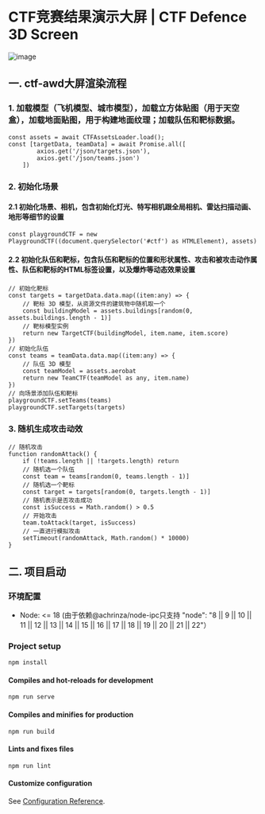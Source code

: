 # CTF竞赛结果演示大屏 | CTF Defence 3D Screen
![image](https://github.com/user-attachments/assets/ebabf3b4-4de9-4915-b386-15a353910846)

## 一. ctf-awd大屏渲染流程
### 1. 加载模型（飞机模型、城市模型），加载立方体贴图（用于天空盒），加载地面贴图，用于构建地面纹理；加载队伍和靶标数据。
```
const assets = await CTFAssetsLoader.load();
const [targetData, teamData] = await Promise.all([
        axios.get('/json/targets.json'),
        axios.get('/json/teams.json')
    ])
```

### 2. 初始化场景
#### 2.1 初始化场景、相机，包含初始化灯光、特写相机跟全局相机、雷达扫描动画、地形等细节的设置
```
const playgroundCTF = new PlaygroundCTF((document.querySelector('#ctf') as HTMLElement), assets)
```
#### 2.2 初始化队伍和靶标，包含队伍和靶标的位置和形状属性、攻击和被攻击动作属性、队伍和靶标的HTML标签设置，以及爆炸等动态效果设置
```
// 初始化靶标
const targets = targetData.data.map((item:any) => {
    // 靶标 3D 模型，从资源文件的建筑物中随机取一个
    const buildingModel = assets.buildings[random(0, assets.buildings.length - 1)]
    // 靶标模型实例
    return new TargetCTF(buildingModel, item.name, item.score)
})
// 初始化队伍
const teams = teamData.data.map((item:any) => {
    // 队伍 3D 模型
    const teamModel = assets.aerobat
    return new TeamCTF(teamModel as any, item.name)
})
// 向场景添加队伍和靶标
playgroundCTF.setTeams(teams)
playgroundCTF.setTargets(targets)
```

### 3. 随机生成攻击动效
```
// 随机攻击
function randomAttack() {
    if (!teams.length || !targets.length) return
    // 随机选一个队伍
    const team = teams[random(0, teams.length - 1)]
    // 随机选一个靶标
    const target = targets[random(0, targets.length - 1)]
    // 随机表示是否攻击成功
    const isSuccess = Math.random() > 0.5
    // 开始攻击
    team.toAttack(target, isSuccess)
    // 一直进行模拟攻击
    setTimeout(randomAttack, Math.random() * 10000)
}
```

## 二. 项目启动
### 环境配置
* Node: <= 18 (由于依赖@achrinza/node-ipc只支持 "node": "8 || 9 || 10 || 11 || 12 || 13 || 14 || 15 || 16 || 17 || 18 || 19 || 20 || 21 || 22"）
### Project setup
```
npm install
```

#### Compiles and hot-reloads for development
```
npm run serve
```

#### Compiles and minifies for production
```
npm run build
```

#### Lints and fixes files
```
npm run lint
```

#### Customize configuration
See [Configuration Reference](https://cli.vuejs.org/config/).
